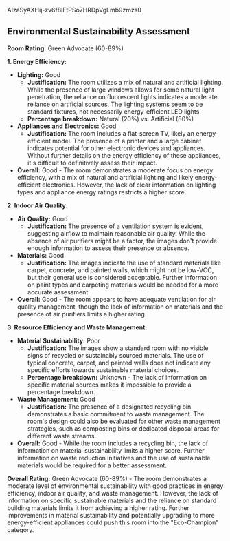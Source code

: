 AIzaSyAXHij-zv6f8lFtPSo7HRDpVgLmb9zmzs0
## Environmental Sustainability Assessment

**Room Rating:** Green Advocate (60-89%)

**1. Energy Efficiency:**

* **Lighting:** Good
    * **Justification:** The room utilizes a mix of natural and artificial lighting. While the presence of large windows allows for some natural light penetration, the reliance on fluorescent lights indicates a moderate reliance on artificial sources. The lighting systems seem to be standard fixtures, not necessarily energy-efficient LED lights.
    * **Percentage breakdown:** Natural (20%) vs. Artificial (80%)
* **Appliances and Electronics:** Good
    * **Justification:** The room includes a flat-screen TV, likely an energy-efficient model. The presence of a printer and a large cabinet indicates potential for other electronic devices and appliances. Without further details on the energy efficiency of these appliances, it's difficult to definitively assess their impact.
* **Overall:** Good - The room demonstrates a moderate focus on energy efficiency, with a mix of natural and artificial lighting and likely energy-efficient electronics. However, the lack of clear information on lighting types and appliance energy ratings restricts a higher score.

**2. Indoor Air Quality:**

* **Air Quality:** Good
    * **Justification:** The presence of a ventilation system is evident, suggesting airflow to maintain reasonable air quality. While the absence of air purifiers might be a factor, the images don't provide enough information to assess their presence or absence.
* **Materials:** Good
    * **Justification:** The images indicate the use of standard materials like carpet, concrete, and painted walls, which might not be low-VOC, but their general use is considered acceptable. Further information on paint types and carpeting materials would be needed for a more accurate assessment.
* **Overall:** Good - The room appears to have adequate ventilation for air quality management, though the lack of information on materials and the presence of air purifiers limits a higher rating.

**3. Resource Efficiency and Waste Management:**

* **Material Sustainability:** Poor
    * **Justification:** The images show a standard room with no visible signs of recycled or sustainably sourced materials. The use of typical concrete, carpet, and painted walls does not indicate any specific efforts towards sustainable material choices.
    * **Percentage breakdown:** Unknown - The lack of information on specific material sources makes it impossible to provide a percentage breakdown.
* **Waste Management:** Good
    * **Justification:** The presence of a designated recycling bin demonstrates a basic commitment to waste management. The room's design could also be evaluated for other waste management strategies, such as composting bins or dedicated disposal areas for different waste streams. 
* **Overall:** Good - While the room includes a recycling bin, the lack of information on material sustainability limits a higher score. Further information on waste reduction initiatives and the use of sustainable materials would be required for a better assessment. 

**Overall Rating:** Green Advocate (60-89%) - The room demonstrates a moderate level of environmental sustainability with good practices in energy efficiency, indoor air quality, and waste management. However, the lack of information on specific sustainable materials and the reliance on standard building materials limits it from achieving a higher rating. Further improvements in material sustainability and potentially upgrading to more energy-efficient appliances could push this room into the "Eco-Champion" category. 

